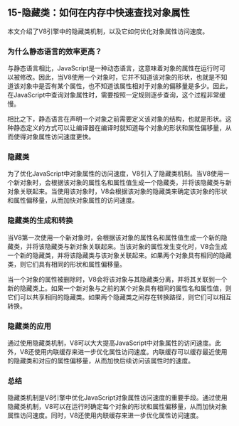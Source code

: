 ## 15-隐藏类：如何在内存中快速查找对象属性

本文介绍了V8引擎中的隐藏类机制，以及它如何优化对象属性访问速度。

### 为什么静态语言的效率更高？
与静态语言相比，JavaScript是一种动态语言，这意味着对象的属性在运行时可以被修改。因此，当V8使用一个对象时，它并不知道该对象的形状，也就是不知道该对象中是否有某个属性，也不知道该属性相对于对象的偏移量是多少。因此，在JavaScript中查询对象属性时，需要按照一定规则逐步查询，这个过程非常缓慢。

相比之下，静态语言在声明一个对象之前需要定义该对象的结构，也就是形状。这种静态定义的方式可以让编译器在编译时就知道每个对象的形状和属性偏移量，从而使得对象属性访问速度更快。

### 隐藏类
为了优化JavaScript中对象属性的访问速度，V8引入了隐藏类机制。当V8使用一个新对象时，会根据该对象的属性名和属性值生成一个隐藏类，并将该隐藏类与新对象关联起来。当使用该对象时，V8会根据该对象的隐藏类来确定该对象的形状和属性偏移量，从而加快对象属性的访问速度。

### 隐藏类的生成和转换
当V8第一次使用一个新对象时，会根据该对象的属性名和属性值生成一个新的隐藏类，并将该隐藏类与新对象关联起来。当该对象的属性发生变化时，V8会生成一个新的隐藏类，并将该隐藏类与该对象关联起来。如果两个对象具有相同的隐藏类，则它们具有相同的形状和属性偏移量。

当一个对象的属性被删除时，V8会将该对象与其隐藏类分离，并将其关联到一个新的隐藏类上。如果一个新对象与之前的某个对象具有相同的属性名和属性值，则它们可以共享相同的隐藏类。如果两个隐藏类之间存在转换路径，则它们可以相互转换。

### 隐藏类的应用
通过使用隐藏类机制，V8可以大大提高JavaScript中对象属性的访问速度。此外，V8还使用内联缓存来进一步优化属性访问速度。内联缓存可以缓存最近使用的隐藏类和对应的属性偏移量，从而加快后续访问该属性时的速度。

### 总结
隐藏类机制是V8引擎中优化JavaScript对象属性访问速度的重要手段。通过使用隐藏类机制，V8可以在运行时确定每个对象的形状和属性偏移量，从而加快对象属性访问速度。同时，V8还使用内联缓存来进一步优化属性访问速度。